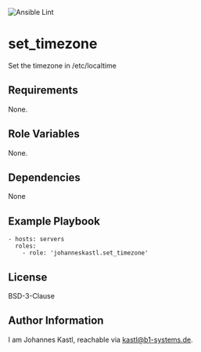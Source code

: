 ![Ansible Lint](https://github.com/johanneskastl/ansible-role-set_timezone/workflows/Ansible%20Lint/badge.svg)

set_timezone
=========

Set the timezone in /etc/localtime

Requirements
------------

None.

Role Variables
--------------

None.

Dependencies
------------

None

Example Playbook
----------------

    - hosts: servers
      roles:
        - role: 'johanneskastl.set_timezone'

License
-------

BSD-3-Clause

Author Information
------------------

I am Johannes Kastl, reachable via kastl@b1-systems.de.
